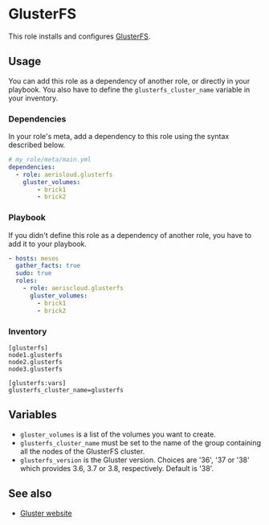 GlusterFS
=========

This role installs and configures [GlusterFS](http://www.gluster.org/).

Usage
------

You can add this role as a dependency of another role, or directly in your playbook.
You also have to define the `glusterfs_cluster_name` variable in your inventory.

### Dependencies

In your role's meta, add a dependency to this role using the syntax described below.

```yaml
# my_role/meta/main.yml
dependencies:
  - role: aerisloud.glusterfs
    gluster_volumes:
        - brick1
        - brick2
```

### Playbook

If you didn't define this role as a dependency of another role, you have to add it to your playbook.

```yaml
- hosts: mesos
  gather_facts: true
  sudo: true
  roles:
    - role: aeriscloud.glusterfs
      gluster_volumes:
        - brick1
        - brick2
```

### Inventory

```
[glusterfs]
node1.glusterfs
node2.glusterfs
node3.glusterfs

[glusterfs:vars]
glusterfs_cluster_name=glusterfs
```

Variables
---------

* `gluster_volumes` is a list of the volumes you want to create.
* `glusterfs_cluster_name` must be set to the name of the group containing all the nodes of the GlusterFS cluster.
* `glusterfs_version` is the Gluster version. Choices are '36', '37 or '38' which provides 3.6, 3.7 or 3.8, respectively. Default is '38'.

See also
--------

* [Gluster website](http://www.gluster.org/)

